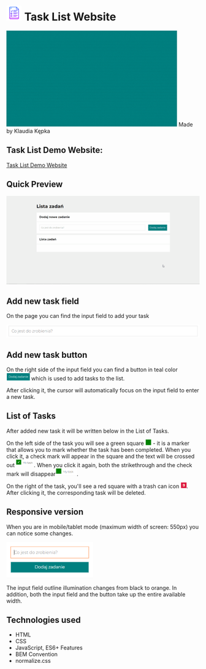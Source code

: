 # <img src="images/icon.png" height="40"/> Task List Website 
<img src="images/show.gif" height="250"/>
Made by Klaudia Kępka

## Task List Demo Website:
[Task List Demo Website](https://kepkaklaudia.github.io/taskList/)

## Quick Preview
![gifPreview](images/preview.gif)

## Add new task field
On the page you can find the input field to add your task

<img src="images/input.png"/>

## Add new task button
On the right side of the input field you can find a button in teal color <img src="images/button.PNG" height="20"/> which is used to add tasks to the list.

After clicking it, the cursor will automatically focus on the input field to enter a new task.

## List of Tasks
After added new task it will be written below in the List of Tasks.

On the left side of the task you will see a green square <img src="images/greenButton.PNG" height="15"/> - it is a marker that allows you to mark whether the task has been completed. When you click it, a check mark will appear in the square and the text will be crossed out <img src="images/myTaskDone.PNG" height="20"/>. When you click it again, both the strikethrough and the check mark will disappear<img src="images/myTask.PNG" height="20"/>.

On the right of the task, you'll see a red square with a trash can icon <img src="images/redButton.PNG" height="15"/>. After clicking it, the corresponding task will be deleted.

## Responsive version
When you are in mobile/tablet mode (maximum width of screen: 550px) you can notice some changes.

<img src="images/mobile.PNG"/>

The input field outline illumination changes from black to orange. In addition, both the input field and the button take up the entire available width.


## Technologies used
- HTML
- CSS
- JavaScript, ES6+ Features
- BEM Convention
- normalize.css

